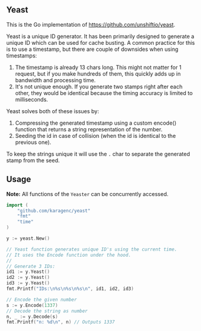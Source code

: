 ## Yeast

This is the Go implementation of https://github.com/unshiftio/yeast.

Yeast is a unique ID generator. It has been primarily designed to generate a unique ID which can be used for cache busting. A common practice for this is to use a timestamp, but there are couple of downsides when using timestamps:

1. The timestamp is already 13 chars long. This might not matter for 1 request, but if you make hundreds of them, this quickly adds up in bandwidth and processing time.
2. It's not unique enough. If you generate two stamps right after each other, they would be identical because the timing accuracy is limited to milliseconds.

Yeast solves both of these issues by:

1. Compressing the generated timestamp using a custom encode() function that returns a string representation of the number.
2. Seeding the id in case of collision (when the id is identical to the previous one).

To keep the strings unique it will use the `.` char to separate the generated stamp from the seed.

## Usage

**Note:** All functions of the `Yeaster` can be concurrently accessed.

```go
import (
    "github.com/karagenc/yeast"
    "fmt"
    "time"
)

y := yeast.New()

// Yeast function generates unique ID's using the current time.
// It uses the Encode function under the hood.
//
// Generate 3 IDs:
id1 := y.Yeast()
id2 := y.Yeast()
id3 := y.Yeast()
fmt.Printf("IDs:\n%s\n%s\n%s\n", id1, id2, id3)

// Encode the given number
s := y.Encode(1337)
// Decode the string as number
n, _ := y.Decode(s)
fmt.Printf("n: %d\n", n) // Outputs 1337
```

